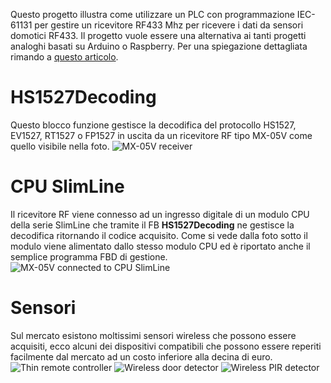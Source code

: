 Questo progetto illustra come utilizzare un PLC con programmazione IEC-61131 per gestire un ricevitore RF433 Mhz per ricevere i dati da sensori domotici RF433. Il progetto vuole essere una alternativa ai tanti progetti analoghi basati su Arduino o Raspberry. Per una spiegazione dettagliata rimando a [questo articolo](https://support.elsist.biz/articoli/gestione-domotica-con-sensori-in-rf433/).

# HS1527Decoding 

Questo blocco funzione gestisce la decodifica del protocollo HS1527, EV1527, RT1527 o FP1527 in uscita da un ricevitore RF tipo MX-05V come quello visibile nella foto.
![MX-05V receiver](https://github.com/ElsistWebmaster/Home-automation-RF433/blob/master/Images/MX-05V-RF-Receiver.jpg?raw=true)

# CPU SlimLine

Il ricevitore RF viene connesso ad un ingresso digitale di un modulo CPU della serie SlimLine che tramite il FB **HS1527Decoding** ne gestisce la decodifica ritornando il codice acquisito. Come si vede dalla foto sotto il modulo viene alimentato dallo stesso modulo CPU ed è riportato anche il semplice programma FBD di gestione.
![MX-05V connected to CPU SlimLine](https://github.com/ElsistWebmaster/Home-automation-RF433/blob/master/Images/MX-05V-RF-To-CPU.jpg?raw=true)

# Sensori

Sul mercato esistono moltissimi sensori wireless che possono essere acquisiti, ecco alcuni dei dispositivi compatibili che possono essere reperiti facilmente dal mercato ad un costo inferiore alla decina di euro.
![Thin remote controller](https://github.com/ElsistWebmaster/Home-automation-RF433/blob/master/Images/Thin-Remote-Controller.jpg?raw=true)
![Wireless door detector](https://github.com/ElsistWebmaster/Home-automation-RF433/blob/master/Images/CD100S-Door-Detector.jpg?raw=true)
![Wireless PIR detector](https://github.com/ElsistWebmaster/Home-automation-RF433/blob/master/Images/CT60-PIR-Sensor.jpg?raw=true)
